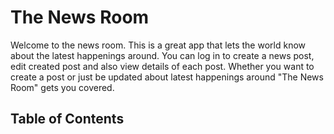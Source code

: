 # The News Room

Welcome to the news room. This is a great app that lets the world know about the latest happenings around. You can log in to create a news post, edit created post and also view details of each post. Whether you want to create a post or just be updated about latest happenings around "The News Room" gets you covered.

## Table of Contents


